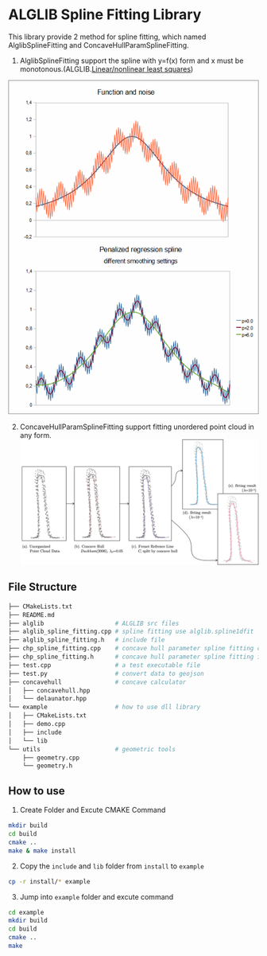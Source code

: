 # ALGLIB Spline Fitting Library

This library provide 2 method for spline fitting, which named AlglibSplineFitting and ConcaveHullParamSplineFitting.

1. AlglibSplineFitting support the spline with y=f(x) form and x must be monotonous.(ALGLIB.[Linear/nonlinear least squares](https://www.alglib.net/interpolation/leastsquares.php#splinefit))
<div align="center"><img src="doc/penspline_demo.gif#pic_center" alt="Spline Fitting with ALGLIB"></div>

2. ConcaveHullParamSplineFitting support fitting unordered point cloud in any form.  
![Concave Hull Parameter Spline Fitting](doc/chp_spline_fitting.png)

## File Structure  

```bash
├── CMakeLists.txt
├── README.md
├── alglib                    # ALGLIB src files
├── alglib_spline_fitting.cpp # spline fitting use alglib.spline1dfit
├── alglib_spline_fitting.h   # include file
├── chp_spline_fitting.cpp    # concave hull parameter spline fitting cpp
├── chp_spline_fitting.h      # concave hull parameter spline fitting include file
├── test.cpp                  # a test executable file
├── test.py                   # convert data to geojson
├── concavehull               # concave calculator
│   ├── concavehull.hpp 
│   └── delaunator.hpp 
└── example                   # how to use dll library
│   ├── CMakeLists.txt
│   ├── demo.cpp
│   ├── include
│   └── lib
└── utils                     # geometric tools
    ├── geometry.cpp
    └── geometry.h
```

## How to use 

1. Create Folder and Excute CMAKE Command

```bash
mkdir build
cd build
cmake ..
make & make install
```

2. Copy the `include` and `lib` folder from `install` to `example`

```bash
cp -r install/* example
```

3. Jump into `example` folder and excute command

```bash
cd example
mkdir build
cd build
cmake ..
make
```